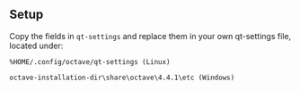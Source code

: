 ## Setup

Copy the fields in `qt-settings` and replace them in your own qt-settings file, located under:

    %HOME/.config/octave/qt-settings (Linux)

    octave-installation-dir\share\octave\4.4.1\etc (Windows)
